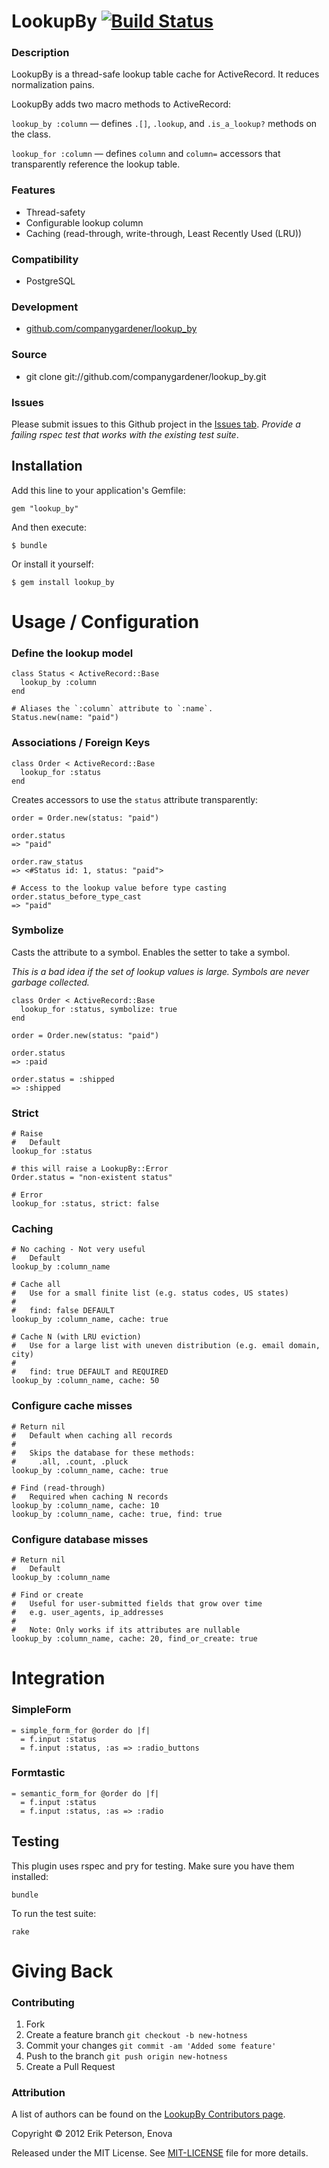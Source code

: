 # LookupBy [![Build Status](https://secure.travis-ci.org/companygardener/lookup_by.png)](http://travis-ci.org/companygardener/lookup_by)

### Description

LookupBy is a thread-safe lookup table cache for ActiveRecord. It
reduces normalization pains.

LookupBy adds two macro methods to ActiveRecord:

`lookup_by :column` &mdash; defines `.[]`, `.lookup`, and `.is_a_lookup?`
methods on the class.

`lookup_for :column` &mdash; defines `column` and `column=` accessors that
transparently reference the lookup table.

### Features

* Thread-safety
* Configurable lookup column
* Caching (read-through, write-through, Least Recently Used (LRU))

### Compatibility

* PostgreSQL

### Development

* [github.com/companygardener/lookup_by][development]

### Source

* git clone git://github.com/companygardener/lookup_by.git

### Issues

Please submit issues to this Github project in the [Issues
tab][issues]. _Provide a failing rspec test that works with the
existing test suite_.

Installation
------------

Add this line to your application's Gemfile:

    gem "lookup_by"

And then execute:

    $ bundle

Or install it yourself:

    $ gem install lookup_by

Usage / Configuration
=====================

### Define the lookup model

    class Status < ActiveRecord::Base
      lookup_by :column
    end

    # Aliases the `:column` attribute to `:name`.
    Status.new(name: "paid")

### Associations / Foreign Keys

    class Order < ActiveRecord::Base
      lookup_for :status
    end

Creates accessors to use the `status` attribute transparently:

    order = Order.new(status: "paid")

    order.status
    => "paid"

    order.raw_status
    => <#Status id: 1, status: "paid">

    # Access to the lookup value before type casting
    order.status_before_type_cast
    => "paid"

### Symbolize

Casts the attribute to a symbol. Enables the setter to take a symbol.

_This is a bad idea if the set of lookup values is large. Symbols are
never garbage collected._

    class Order < ActiveRecord::Base
      lookup_for :status, symbolize: true
    end

    order = Order.new(status: "paid")

    order.status
    => :paid

    order.status = :shipped
    => :shipped

### Strict

    # Raise
    #   Default
    lookup_for :status

    # this will raise a LookupBy::Error
    Order.status = "non-existent status"

    # Error
    lookup_for :status, strict: false

### Caching

    # No caching - Not very useful
    #   Default
    lookup_by :column_name

    # Cache all
    #   Use for a small finite list (e.g. status codes, US states)
    #
    #   find: false DEFAULT
    lookup_by :column_name, cache: true

    # Cache N (with LRU eviction)
    #   Use for a large list with uneven distribution (e.g. email domain, city)
    #
    #   find: true DEFAULT and REQUIRED
    lookup_by :column_name, cache: 50

### Configure cache misses

    # Return nil
    #   Default when caching all records
    #
    #   Skips the database for these methods:
    #     .all, .count, .pluck
    lookup_by :column_name, cache: true

    # Find (read-through)
    #   Required when caching N records
    lookup_by :column_name, cache: 10
    lookup_by :column_name, cache: true, find: true

### Configure database misses

    # Return nil
    #   Default
    lookup_by :column_name

    # Find or create
    #   Useful for user-submitted fields that grow over time
    #   e.g. user_agents, ip_addresses
    # 
    #   Note: Only works if its attributes are nullable
    lookup_by :column_name, cache: 20, find_or_create: true

Integration
===========

### SimpleForm

    = simple_form_for @order do |f|
      = f.input :status
      = f.input :status, :as => :radio_buttons

### Formtastic

    = semantic_form_for @order do |f|
      = f.input :status
      = f.input :status, :as => :radio

Testing
-------

This plugin uses rspec and pry for testing. Make sure you have them
installed:

    bundle

To run the test suite:

    rake

Giving Back
===========

### Contributing

1. Fork
2. Create a feature branch `git checkout -b new-hotness`
3. Commit your changes `git commit -am 'Added some feature'`
4. Push to the branch `git push origin new-hotness`
5. Create a Pull Request

### Attribution

A list of authors can be found on the [LookupBy Contributors page][contributors].

Copyright © 2012 Erik Peterson, Enova

Released under the MIT License. See [MIT-LICENSE][license] file for more details.

[development]: http://www.github.com/companygardener/lookup_by "LookupBy Development"
[issues]: http://www.github.com/companygardener/lookup_by/issues "LookupBy Issues"
[license]: http://www.github.com/companygardener/lookup_by/blob/master/MIT-LICENSE "LookupBy License"
[contributors]: http://github.com/companygardener/lookup_by/graphs/contributors "LookupBy Contributors"
